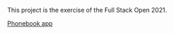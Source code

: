 This project is the exercise of the Full Stack Open 2021.

[Phonebook app](https://quiet-brushlands-73114.herokuapp.com/)
